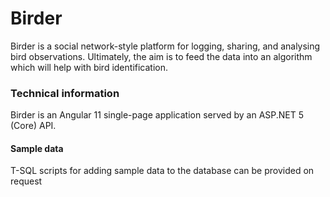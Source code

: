 # Birder
Birder is a social network-style platform for logging, sharing, and analysing bird observations. Ultimately, the aim is to feed the data into an algorithm which will help with bird identification. 


### Technical information

Birder is an Angular 11 single-page application served by an ASP.NET 5 (Core) API.

#### Sample data

T-SQL scripts for adding sample data to the database can be provided on request
